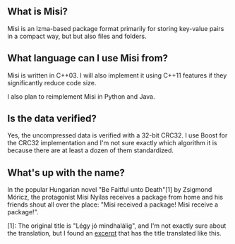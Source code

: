 ## What is Misi?

Misi is an lzma-based package format primarily for storing key-value pairs in a compact way, but
but also files and folders.

## What language can I use Misi from?

Misi is written in C++03. I will also implement it using C++11 features if they significantly
reduce code size. 

I also plan to reimplement Misi in Python and Java.

## Is the data verified? 

Yes, the uncompressed data is verified with a 32-bit CRC32. I use Boost for the CRC32 implementation and I'm not
sure exactly which algorithm it is because there are at least a dozen of them standardized.

## What's up with the name?

In the popular Hungarian novel "Be Faitful unto Death"[1] by Zsigmond Móricz, the protagonist Misi
Nyilas receives a package from home and his friends shout all over the place: "Misi received a package!
Misi receive a package!". 

[1]: The original title is "Légy jó mindhalálig", and I'm not exactly sure about the translation,
but I found an [excerpt](http://www.visegradliterature.net/works/hu/M%C3%B3ricz_Zsigmond/L%C3%A9gy_j%C3%B3_mindhal%C3%A1lig/en/1864-Be_faithful_unto_death) that has the title translated like this.
